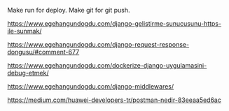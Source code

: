 Make run for deploy.
Make git for git push.

https://www.egehangundogdu.com/django-gelistirme-sunucusunu-https-ile-sunmak/

https://www.egehangundogdu.com/django-request-response-dongusu/#comment-677

https://www.egehangundogdu.com/dockerize-django-uygulamasini-debug-etmek/

https://www.egehangundogdu.com/django-middlewares/

https://medium.com/huawei-developers-tr/postman-nedir-83eeaa5ed6ac
